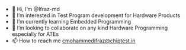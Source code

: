 - 👋 Hi, I’m @Ifraz-md
- 👀 I’m interested in Test Program development for Hardware Products
- 🌱 I’m currently learning Embedded Programming
- 💞️ I’m looking to collaborate on any kind Hardware Programming especially for ATEs
- 📫 How to reach me cmohammedifraz@chiptest.in

<!---
Ifraz-md/Ifraz-md is a ✨ special ✨ repository because its `README.md` (this file) appears on your GitHub profile.
You can click the Preview link to take a look at your changes.
--->
